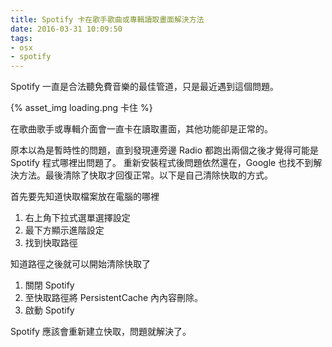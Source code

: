 ```yaml
---
title: Spotify 卡在歌手歌曲或專輯讀取畫面解決方法
date: 2016-03-31 10:09:50
tags: 
- osx 
- spotify
---
```

Spotify 一直是合法聽免費音樂的最佳管道，只是最近遇到這個問題。

{% asset_img loading.png 卡住 %}

在歌曲歌手或專輯介面會一直卡在讀取畫面，其他功能卻是正常的。

<!-- more -->

原本以為是暫時性的問題，直到發現連旁邊 Radio 都跑出兩個之後才覺得可能是 Spotify 程式哪裡出問題了。
重新安裝程式後問題依然還在，Google 也找不到解決方法。最後清除了快取才回復正常。以下是自己清除快取的方式。

首先要先知道快取檔案放在電腦的哪裡

1. 右上角下拉式選單選擇設定
2. 最下方顯示進階設定
3. 找到快取路徑

知道路徑之後就可以開始清除快取了

1. 關閉 Spotify
2. 至快取路徑將 PersistentCache 內內容刪除。
3. 啟動 Spotify

Spotify 應該會重新建立快取，問題就解決了。
